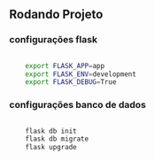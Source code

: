 ## Rodando Projeto

### configurações flask

``` sh

    export FLASK_APP=app
    export FLASK_ENV=development
    export FLASK_DEBUG=True
```

### configurações banco de dados

``` sh

    flask db init
    flask db migrate
    flask upgrade
```